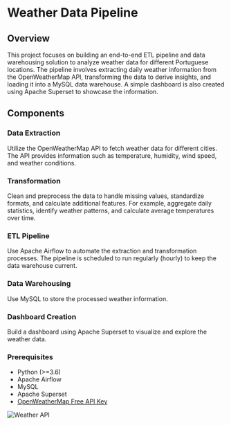# Weather Data Pipeline

## Overview

This project focuses on building an end-to-end ETL pipeline and data warehousing solution to analyze weather data for different Portuguese locations. The pipeline involves extracting daily weather information from the OpenWeatherMap API, transforming the data to derive insights, and loading it into a MySQL data warehouse. A simple dashboard is also created using Apache Superset to showcase the information.

## Components

### Data Extraction

Utilize the OpenWeatherMap API to fetch weather data for different cities. The API provides information such as temperature, humidity, wind speed, and weather conditions.

### Transformation

Clean and preprocess the data to handle missing values, standardize formats, and calculate additional features. For example, aggregate daily statistics, identify weather patterns, and calculate average temperatures over time.

### ETL Pipeline

Use Apache Airflow to automate the extraction and transformation processes. The pipeline is scheduled to run regularly (hourly) to keep the data warehouse current.

### Data Warehousing

Use MySQL to store the processed weather information.

### Dashboard Creation

Build a dashboard using Apache Superset to visualize and explore the weather data.

### Prerequisites

- Python (>=3.6)
- Apache Airflow
- MySQL
- Apache Superset
- [OpenWeatherMap Free API Key](https://openweathermap.org/appid)

![Weather API](https://github.com/PedroTechy/DataSciencePortfolio/assets/63674759/4b29cfb6-9d17-4cfd-b950-8c5258040aca)

